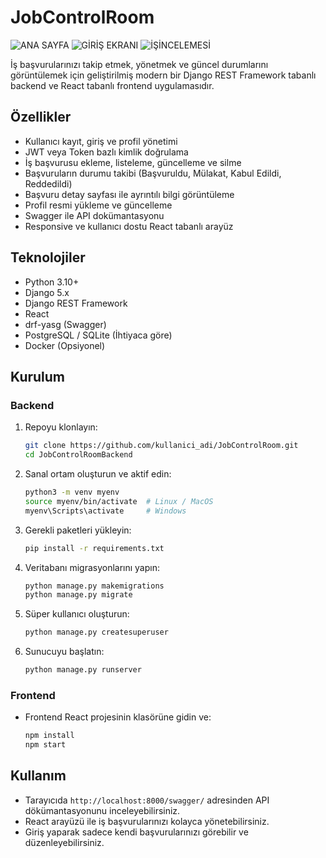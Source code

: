 # JobControlRoom
![ANA SAYFA](https://github.com/user-attachments/assets/005b325b-d179-4229-ac6b-bf3a3b353581)
![GİRİŞ EKRANI](https://github.com/user-attachments/assets/e6d243e0-5493-40ea-b5c8-cad338839819)
![İŞİNCELEMESİ](https://github.com/user-attachments/assets/a4ed214a-872a-44c5-9b18-debf9185daba)

İş başvurularınızı takip etmek, yönetmek ve güncel durumlarını görüntülemek için geliştirilmiş modern bir Django REST Framework tabanlı backend ve React tabanlı frontend uygulamasıdır.

## Özellikler

- Kullanıcı kayıt, giriş ve profil yönetimi
- JWT veya Token bazlı kimlik doğrulama
- İş başvurusu ekleme, listeleme, güncelleme ve silme
- Başvuruların durumu takibi (Başvuruldu, Mülakat, Kabul Edildi, Reddedildi)
- Başvuru detay sayfası ile ayrıntılı bilgi görüntüleme
- Profil resmi yükleme ve güncelleme
- Swagger ile API dokümantasyonu
- Responsive ve kullanıcı dostu React tabanlı arayüz

## Teknolojiler

- Python 3.10+
- Django 5.x
- Django REST Framework
- React
- drf-yasg (Swagger)
- PostgreSQL / SQLite (İhtiyaca göre)
- Docker (Opsiyonel)

## Kurulum

### Backend

1. Repoyu klonlayın:
    ```bash
    git clone https://github.com/kullanici_adi/JobControlRoom.git
    cd JobControlRoomBackend
    ```

2. Sanal ortam oluşturun ve aktif edin:
    ```bash
    python3 -m venv myenv
    source myenv/bin/activate  # Linux / MacOS
    myenv\Scripts\activate     # Windows
    ```

3. Gerekli paketleri yükleyin:
    ```bash
    pip install -r requirements.txt
    ```

4. Veritabanı migrasyonlarını yapın:
    ```bash
    python manage.py makemigrations
    python manage.py migrate
    ```

5. Süper kullanıcı oluşturun:
    ```bash
    python manage.py createsuperuser
    ```

6. Sunucuyu başlatın:
    ```bash
    python manage.py runserver
    ```

### Frontend

- Frontend React projesinin klasörüne gidin ve:
    ```bash
    npm install
    npm start
    ```

## Kullanım

- Tarayıcıda `http://localhost:8000/swagger/` adresinden API dökümantasyonunu inceleyebilirsiniz.
- React arayüzü ile iş başvurularınızı kolayca yönetebilirsiniz.
- Giriş yaparak sadece kendi başvurularınızı görebilir ve düzenleyebilirsiniz.
